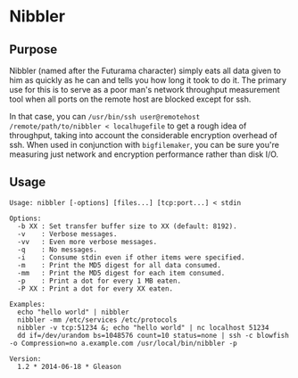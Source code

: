 # Nibbler

## Purpose

Nibbler (named after the Futurama character) simply eats all data given to him as quickly as he can and tells you how long it took to do it. The primary use for this is to serve as a poor man's network throughput measurement tool when all ports on the remote host are blocked except for ssh.

In that case, you can `/usr/bin/ssh user@remotehost /remote/path/to/nibbler < localhugefile` to get a rough idea of throughput, taking into account the considerable encryption overhead of ssh. When used in conjunction with `bigfilemaker`, you can be sure you're measuring just network and encryption performance rather than disk I/O.

## Usage

```
Usage: nibbler [-options] [files...] [tcp:port...] < stdin

Options:
  -b XX : Set transfer buffer size to XX (default: 8192).
  -v    : Verbose messages.
  -vv   : Even more verbose messages.
  -q    : No messages.
  -i    : Consume stdin even if other items were specified.
  -m    : Print the MD5 digest for all data consumed.
  -mm   : Print the MD5 digest for each item consumed.
  -p    : Print a dot for every 1 MB eaten.
  -P XX : Print a dot for every XX eaten.

Examples:
  echo "hello world" | nibbler
  nibbler -mm /etc/services /etc/protocols
  nibbler -v tcp:51234 &; echo "hello world" | nc localhost 51234
  dd if=/dev/urandom bs=1048576 count=10 status=none | ssh -c blowfish -o Compression=no a.example.com /usr/local/bin/nibbler -p

Version:
  1.2 * 2014-06-18 * Gleason
```
